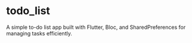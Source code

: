 # todo_list
A simple to-do list app built with Flutter, Bloc, and SharedPreferences for managing tasks efficiently.
